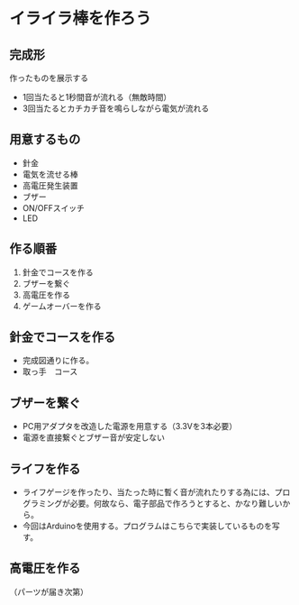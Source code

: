 # イライラ棒を作ろう

## 完成形

作ったものを展示する

  * 1回当たると1秒間音が流れる（無敵時間）
  * 3回当たるとカチカチ音を鳴らしながら電気が流れる


## 用意するもの

  * 針金
  * 電気を流せる棒
  * 高電圧発生装置
  * ブザー
  * ON/OFFスイッチ
  * LED

## 作る順番

  1. 針金でコースを作る
  2. ブザーを繋ぐ
  3. 高電圧を作る
  4. ゲームオーバーを作る


## 針金でコースを作る

  * 完成図通りに作る。
  * 取っ手　コース


## ブザーを繋ぐ

  * PC用アダプタを改造した電源を用意する（3.3Vを3本必要）
  * 電源を直接繋ぐとブザー音が安定しない


## ライフを作る

  * ライフゲージを作ったり、当たった時に暫く音が流れたりする為には、プログラミングが必要。何故なら、電子部品で作ろうとすると、かなり難しいから。
  * 今回はArduinoを使用する。プログラムはこちらで実装しているものを写す。


## 高電圧を作る

（パーツが届き次第）